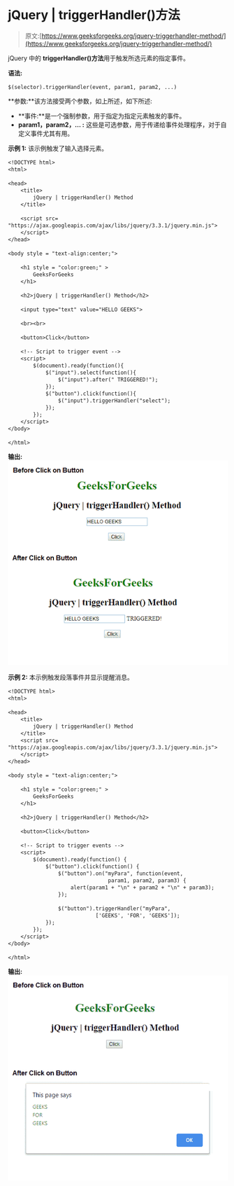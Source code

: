 # jQuery | triggerHandler()方法

> 原文:[https://www.geeksforgeeks.org/jquery-triggerhandler-method/](https://www.geeksforgeeks.org/jquery-triggerhandler-method/)

jQuery 中的 **triggerHandler()方法**用于触发所选元素的指定事件。

**语法:**

```
$(selector).triggerHandler(event, param1, param2, ...)
```

**参数:**该方法接受两个参数，如上所述，如下所述:

*   **事件:**是一个强制参数，用于指定为指定元素触发的事件。
*   **param1，param2，… :** 这些是可选参数，用于传递给事件处理程序，对于自定义事件尤其有用。

**示例 1:** 该示例触发了输入选择元素。

```
<!DOCTYPE html>
<html>

<head> 
    <title>
        jQuery | triggerHandler() Method
    </title>

    <script src=
"https://ajax.googleapis.com/ajax/libs/jquery/3.3.1/jquery.min.js">
    </script>
</head> 

<body style = "text-align:center;">  

    <h1 style = "color:green;" >  
        GeeksForGeeks
    </h1>  

    <h2>jQuery | triggerHandler() Method</h2>

    <input type="text" value="HELLO GEEKS">

    <br><br>

    <button>Click</button>

    <!-- Script to trigger event -->
    <script>
        $(document).ready(function(){
            $("input").select(function(){
                $("input").after(" TRIGGERED!");
            });
            $("button").click(function(){
                $("input").triggerHandler("select");
            });
        });
    </script>
</body>  

</html>
```

**输出:**
![](img/81a1429ac217ac856dcc070e349c8c67.png)

**示例 2:** 本示例触发段落事件并显示提醒消息。

```
<!DOCTYPE html>
<html>

<head> 
    <title>
        jQuery | triggerHandler() Method
    </title>
    <script src=
"https://ajax.googleapis.com/ajax/libs/jquery/3.3.1/jquery.min.js">
    </script>
</head> 

<body style = "text-align:center;">  

    <h1 style = "color:green;" >  
        GeeksForGeeks
    </h1>  

    <h2>jQuery | triggerHandler() Method</h2>

    <button>Click</button>

    <!-- Script to trigger events -->
    <script>
        $(document).ready(function() {
            $("button").click(function() {
                $("button").on("myPara", function(event, 
                                param1, param2, param3) {
                    alert(param1 + "\n" + param2 + "\n" + param3);
                });

                $("button").triggerHandler("myPara",
                            ['GEEKS', 'FOR', 'GEEKS']);
            });
        });
    </script>
</body>

</html>  
```

**输出:**
![](img/2f850bbdd8c575d5c9f5c73676dfe0e0.png)